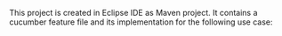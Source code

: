 This project is created in Eclipse IDE as Maven project.
It contains a cucumber feature file and its implementation for the following use case:

